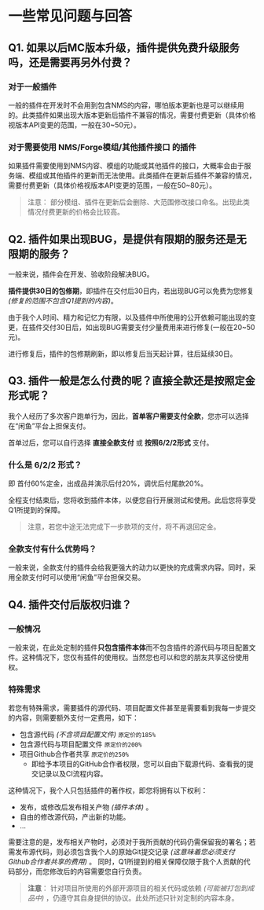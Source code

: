 <!--使用协议： 若您认为本文内容不错，想要直接使用，请在文件最后注释中添加我的ID与GitHub主页地址，如下一行所示。-->
<!--文章内容来自 @CarmJos https://github.com/CarmJos (请勿删除本行)-->

# 一些常见问题与回答

## Q1. 如果以后MC版本升级，插件提供免费升级服务吗，还是需要再另外付费？

### 对于一般插件

一般的插件在开发时不会用到包含NMS的内容，哪怕版本更新也是可以继续用的。此类插件如果出现大版本更新后插件不兼容的情况，需要付费更新（具体价格视版本API变更的范围，一般在30~50元）。

### 对于需要使用 NMS/Forge模组/其他插件接口 的插件

如果插件需要使用到NMS内容、模组的功能或其他插件的接口，大概率会由于服务端、模组或其他插件的更新而无法使用。此类插件在更新后插件不兼容的情况，需要付费更新（具体价格视版本API变更的范围，一般在50~80元）。

> 注意： 部分模组、插件在更新后会删除、大范围修改接口命名。出现此类情况付费更新的价格会比较高。

## Q2. 插件如果出现BUG，是提供有限期的服务还是无限期的服务？

一般来说，插件会在开发、验收阶段解决BUG。

**插件提供30日的包修期**，即插件在交付后30日内，若出现BUG可以免费为您修复 _(修复的范围不包含Q1提到的内容)_。

由于我个人时间、精力和记忆力有限，以及插件中所使用的公开依赖可能出现的变更，在插件交付30日后，如出现BUG需要支付少量费用来进行修复(一般在20~50元)。

进行修复后，插件的包修期刷新，即以修复后当天起计算，往后延续30日。

## Q3.  插件一般是怎么付费的呢？直接全款还是按照定金形式呢？

我个人经历了多次客户跑单行为，因此，**首单客户需要支付全款**，您亦可以选择在“闲鱼”平台上担保支付。

首单过后，您可以自行选择 **直接全款支付** 或 **按照6/2/2形式** 支付。

### 什么是 6/2/2 形式？

即 首付60%定金，出成品并演示后付20%，调优后付尾款20%。

全程支付结束后，您将收到插件本体，以便您自行开展测试和使用。此后您将享受Q1所提到的保障。

> 注意，若您中途无法完成下一步款项的支付，将不再退回定金。

### 全款支付有什么优势吗？

一般来说，全款支付的插件会给我更强大的动力以更快的完成需求内容。同时，采用全款支付时可以使用“闲鱼”平台担保交易。

## Q4. 插件交付后版权归谁？

### 一般情况

一般来说，在此处定制的插件**只包含插件本体**而不包含插件的源代码与项目配置文件。这种情况下，您仅有插件的使用权。当然您也可以和您的朋友共享这份使用权。

### 特殊需求

若您有特殊需求，需要插件的源代码、项目配置文件甚至是需要看到我每一步提交的内容，则需要额外支付一定费用，如下：
- 包含源代码 _(不含项目配置文件)_ `原定价的185%`
- 包含源代码与项目配置文件 `原定价的200%`
- 项目Github合作者共享 `原定价的250%`
  - 即给予本项目的GitHub合作者权限，您可以自由下载源代码、查看我的提交记录以及CI流程内容。 

这种情况下，我个人只包括插件的著作权，即您将拥有以下权利：
- 发布，或修改后发布相关产物 _(插件本体)_ 。
- 自由的修改源代码，产出新的功能。
- ...

需要注意的是，发布相关产物时，必须对于我所贡献的代码仍需保留我的署名；若需发布源代码，则必须包含我个人的原始Git提交记录 _(这意味着您必须支付Github合作者共享的费用)_ 。
同时，Q1所提到的相关保障仅限于我个人贡献的代码部分，而您修改后的内容需要您自行负责。

> **注意**： 针对项目所使用的外部开源项目的相关代码或依赖 _(可能被打包到成品中)_ ，仍遵守其自身提供的协议。此处所述只针对定制的内容本身。


